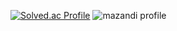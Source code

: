 [![Solved.ac Profile](http://mazassumnida.wtf/api/v2/generate_badge?boj=hikieun)](https://solved.ac/hikieun)
![mazandi profile](http://mazandi.herokuapp.com/api?handle={hikieun}&theme=warm)

